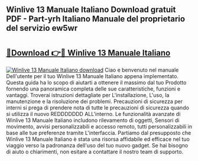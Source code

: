 ## Winlive 13 Manuale Italiano Download gratuit PDF - Part-yrh Italiano Manuale del proprietario del servizio ew5wr

# <h2><a href="http://dfavfsr.blite.top/?on=Winlive+13+Manuale+Italiano">🔗Download 👉🔴 Winlive 13 Manuale Italiano</a></h2>

[![Winlive 13 Manuale Italiano download](https://i.imgur.com/lujVjoI.png)](http://dfavfsr.blite.top/?on=Winlive+13+Manuale+Italiano)
Ciao e benvenuto nel manuale Dell'utente per il tuo Winlive 13 Manuale Italiano appena implementato. Questa guida ha lo scopo di aiutarti a ottenere il massimo dal tuo Prodotto fornendo una panoramica completa delle sue caratteristiche, funzioni e vantaggi. Troverai istruzioni dettagliate per L'installazione, L'uso, la manutenzione e la risoluzione dei problemi. Precauzioni di sicurezza per interni si prega di prendere nota di tutte le precauzioni di sicurezza quando si utilizza il nuovo REDDDDDDD ALL'interno. Le funzionalità avanzate di Winlive 13 Manuale Italiano includono rilevamento di oggetti, Sensori di movimento, avvisi personalizzabili e accesso remoto, tutti personalizzabili in base alle tue preferenze tramite L'interfaccia. Partiamo dal presupposto che Winlive 13 Manuale Italiano è stata una risorsa affidabile ed efficace nel tuo viaggio verso la padronanza dell'uso del tuo nuovo gadget. Se hai bisogno di aiuto o chiarimenti, non esitare a contattare il nostro team di supporto.
